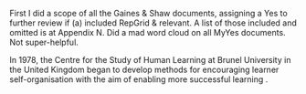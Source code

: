 First I did a scope of all the Gaines &  Shaw documents, assigning a Yes to further review if (a) included RepGrid & relevant. A list of those included and omitted is at Appendix N.
Did a mad word cloud on all MyYes documents. Not super-helpful.

In 1978, the Centre for the Study of Human Learning at Brunel University in the United Kingdom began to develop methods for encouraging learner self-organisation with the aim of enabling more successful learning .  
